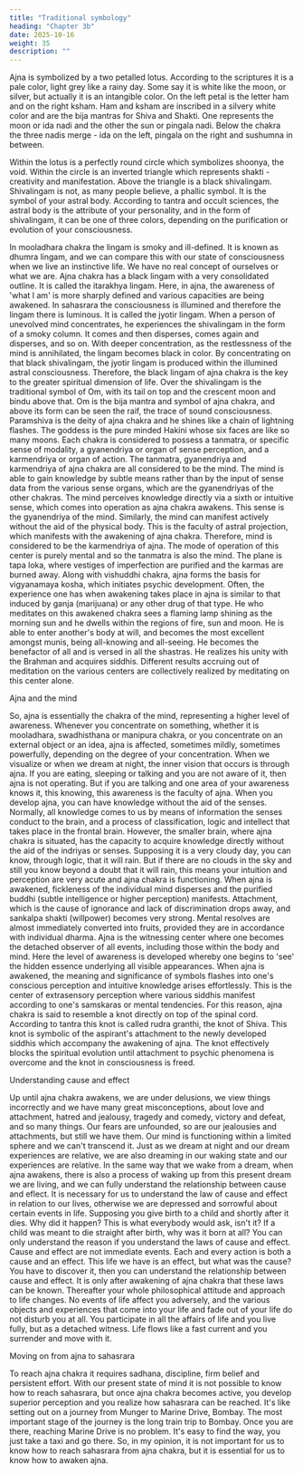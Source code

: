 ```yaml
---
title: "Traditional symbology"
heading: "Chapter 3b"
date: 2025-10-16
weight: 35
description: ""
---
```




Ajna is symbolized by a two petalled lotus. According to the scriptures it is a pale
color, light grey like a rainy day. Some say it is white like the moon, or silver, but
actually it is an intangible color. On the left petal is the letter ham and on the right ksham.
Ham and ksham are inscribed in a silvery white color and are the bija mantras for Shiva
and Shakti. One represents the moon or ida nadi and the other the sun or pingala nadi.
Below the chakra the three nadis merge - ida on the left, pingala on the right and
sushumna in between.

Within the lotus is a perfectly round circle which symbolizes shoonya, the void.
Within the circle is an inverted triangle which represents shakti - creativity and
manifestation. Above the triangle is a black shivalingam. Shivalingam is not, as many
people believe, a phallic symbol. It is the symbol of your astral body. According to tantra
and occult sciences, the astral body is the attribute of your personality, and in the form of
shivalingam, it can be one of three colors, depending on the purification or evolution of
your consciousness.

In mooladhara chakra the lingam is smoky and ill-defined. It is known as dhumra
lingam, and we can compare this with our state of consciousness when we live an
instinctive life. We have no real concept of ourselves or what we are. Ajna chakra has a
black lingam with a very consolidated outline. It is called the itarakhya lingam. Here, in
ajna, the awareness of 'what I am' is more sharply defined and various capacities are
being awakened. In sahasrara the consciousness is illumined and therefore the lingam
there is luminous. It is called the jyotir lingam.
When a person of unevolved mind concentrates, he experiences the shivalingam in the
form of a smoky column. It comes and then disperses, comes again and disperses, and so
on. With deeper concentration, as the restlessness of the mind is annihilated, the lingam
becomes black in color. By concentrating on that black shivalingam, the jyotir lingam is
produced within the illumined astral consciousness. Therefore, the black lingam of ajna
chakra is the key to the greater spiritual dimension of life.
Over the shivalingam is the traditional symbol of Оm, with its tail on top and the
crescent moon and bindu above that. Om is the bija mantra and symbol of ajna chakra,
and above its form can be seen the raif, the trace of sound consciousness. Paramshiva is
the deity of ajna chakra and he shines like a chain of lightning flashes. The goddess is the
pure minded Hakini whose six faces are like so many moons.
Each chakra is considered to possess a tanmatra, or specific sense of modality, a
gyanendriya or organ of sense perception, and a karmendriya or organ of action. The
tanmatra, gyanendriya and karmendriya of ajna chakra are all considered to be the mind.
The mind is able to gain knowledge by subtle means rather than by the input of sense
data from the various sense organs, which are the gyanendriyas of the other chakras. The
mind perceives knowledge directly via a sixth or intuitive sense, which comes into
operation as ajna chakra awakens. This sense is the gyanendriya of the mind. Similarly,
the mind can manifest actively without the aid of the physical body. This is the faculty of
astral projection, which manifests with the awakening of ajna chakra. Therefore, mind is
considered to be the karmendriya of ajna. The mode of operation of this center is purely
mental and so the tanmatra is also the mind. The plane is tapa loka, where vestiges of
imperfection are purified and the karmas are burned away. Along with vishuddhi chakra,
ajna forms the basis for vigyanamaya kosha, which initiates psychic development.
Often, the experience one has when awakening takes place in ajna is similar to that
induced by ganja (marijuana) or any other drug of that type. He who meditates on this
awakened chakra sees a flaming lamp shining as the morning sun and he dwells within
the regions of fire, sun and moon. He is able to enter another's body at will, and becomes
the most excellent amongst munis, being all-knowing and all-seeing. He becomes the
benefactor of all and is versed in all the shastras. He realizes his unity with the Brahman
and acquires siddhis. Different results accruing out of meditation on the various centers
are collectively realized by meditating on this center alone.

Ajna and the mind

So, ajna is essentially the chakra of the mind, representing a higher level of
awareness. Whenever you concentrate on something, whether it is mooladhara,
swadhisthana or manipura chakra, or you concentrate on an external object or an idea,
ajna is affected, sometimes mildly, sometimes powerfully, depending on the degree of
your concentration. When we visualize or when we dream at night, the inner vision that
occurs is through ajna. If you are eating, sleeping or talking and you are not aware of it,
then ajna is not operating. But if you are talking and one area of your awareness knows it,
this knowing, this awareness is the faculty of ajna.
When you develop ajna, you can have knowledge without the aid of the senses.
Normally, all knowledge comes to us by means of information the senses conduct to the
brain, and a process of classification, logic and intellect that takes place in the frontal
brain. However, the smaller brain, where ajna chakra is situated, has the capacity to
acquire knowledge directly without the aid of the indriyas or senses. Supposing it is a
very cloudy day, you can know, through logic, that it will rain. But if there are no clouds
in the sky and still you know beyond a doubt that it will rain, this means your intuition
and perception are very acute and ajna chakra is functioning.
When ajna is awakened, fickleness of the individual mind disperses and the purified
buddhi (subtle intelligence or higher perception) manifests. Attachment, which is the
cause of ignorance and lack of discrimination drops away, and sankalpa shakti
(willpower) becomes very strong. Mental resolves are almost immediately converted into
fruits, provided they are in accordance with individual dharma.
Ajna is the witnessing center where one becomes the detached observer of all events,
including those within the body and mind. Here the level of awareness is developed
whereby one begins to 'see' the hidden essence underlying all visible appearances. When
ajna is awakened, the meaning and significance of symbols flashes into one's conscious
perception and intuitive knowledge arises effortlessly.
This is the center of extrasensory perception where various siddhis manifest
according to one's samskaras or mental tendencies. For this reason, ajna chakra is said to
resemble a knot directly on top of the spinal cord. According to tantra this knot is called
rudra granthi, the knot of Shiva. This knot is symbolic of the aspirant's attachment to the
newly developed siddhis which accompany the awakening of ajna. The knot effectively
blocks the spiritual evolution until attachment to psychic phenomena is overcome and the
knot in consciousness is freed.

Understanding cause and effect

Up until ajna chakra awakens, we are under delusions, we view things incorrectly and
we have many great misconceptions, about love and attachment, hatred and jealousy,
tragedy and comedy, victory and defeat, and so many things. Our fears are unfounded, so
are our jealousies and attachments, but still we have them. Our mind is functioning within
a limited sphere and we can't transcend it. Just as we dream at night and our dream
experiences are relative, we are also dreaming in our waking state and our experiences
are relative. In the same way that we wake from a dream, when ajna awakens, there is
also a process of waking up from this present dream we are living, and we can fully
understand the relationship between cause and eflect.
It is necessary for us to understand the law of cause and effect in relation to our lives,
otherwise we are depressed and sorrowful about certain events in life. Supposing you
give birth to a child and shortly after it dies. Why did it happen? This is what everybody
would ask, isn't it? If a child was meant to die straight after birth, why was it born at all?
You can only understand the reason if you understand the laws of cause and effect.
Cause and effect are not immediate events. Each and every action is both a cause and
an effect. This life we have is an effect, but what was the cause? You have to discover it,
then you can understand the relationship between cause and effect. It is only after
awakening of ajna chakra that these laws can be known. Thereafter your whole
philosophical attitude and approach to life changes. No events of life affect you
adversely, and the various objects and experiences that come into your life and fade out
of your life do not disturb you at all. You participate in all the affairs of life and you live
fully, but as a detached witness. Life flows like a fast current and you surrender and move
with it.

Moving on from ajna to sahasrara

To reach ajna chakra it requires sadhana, discipline, firm belief and persistent effort.
With our present state of mind it is not possible to know how to reach sahasrara, but once
ajna chakra becomes active, you develop superior perception and you realize how
sahasrara can be reached. It's like setting out on a journey from Munger to Marine Drive,
Bombay. The most important stage of the journey is the long train trip to Bombay. Once
you are there, reaching Marine Drive is no problem. It's easy to find the way, you just
take a taxi and go there. So, in my opinion, it is not important for us to know how to
reach sahasrara from ajna chakra, but it is essential for us to know how to awaken ajna.

